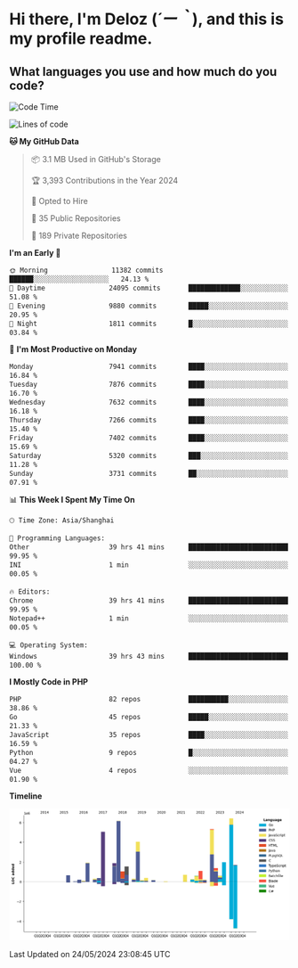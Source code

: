 # **Hi there, I'm Deloz (*´ー｀*), and this is my profile readme.**

## **What languages you use and how much do you code?**

<!--START_SECTION:waka-->
![Code Time](http://img.shields.io/badge/Code%20Time-4%2C052%20hrs-blue)

![Lines of code](https://img.shields.io/badge/From%20Hello%20World%20I%27ve%20Written-44.7%20million%20lines%20of%20code-blue)

**🐱 My GitHub Data** 

> 📦 3.1 MB Used in GitHub's Storage 
 > 
> 🏆 3,393 Contributions in the Year 2024
 > 
> 💼 Opted to Hire
 > 
> 📜 35 Public Repositories 
 > 
> 🔑 189 Private Repositories 
 > 
**I'm an Early 🐤** 

```text
🌞 Morning                11382 commits       ██████░░░░░░░░░░░░░░░░░░░   24.13 % 
🌆 Daytime                24095 commits       █████████████░░░░░░░░░░░░   51.08 % 
🌃 Evening                9880 commits        █████░░░░░░░░░░░░░░░░░░░░   20.95 % 
🌙 Night                  1811 commits        █░░░░░░░░░░░░░░░░░░░░░░░░   03.84 % 
```
📅 **I'm Most Productive on Monday** 

```text
Monday                   7941 commits        ████░░░░░░░░░░░░░░░░░░░░░   16.84 % 
Tuesday                  7876 commits        ████░░░░░░░░░░░░░░░░░░░░░   16.70 % 
Wednesday                7632 commits        ████░░░░░░░░░░░░░░░░░░░░░   16.18 % 
Thursday                 7266 commits        ████░░░░░░░░░░░░░░░░░░░░░   15.40 % 
Friday                   7402 commits        ████░░░░░░░░░░░░░░░░░░░░░   15.69 % 
Saturday                 5320 commits        ███░░░░░░░░░░░░░░░░░░░░░░   11.28 % 
Sunday                   3731 commits        ██░░░░░░░░░░░░░░░░░░░░░░░   07.91 % 
```


📊 **This Week I Spent My Time On** 

```text
🕑︎ Time Zone: Asia/Shanghai

💬 Programming Languages: 
Other                    39 hrs 41 mins      █████████████████████████   99.95 % 
INI                      1 min               ░░░░░░░░░░░░░░░░░░░░░░░░░   00.05 % 

🔥 Editors: 
Chrome                   39 hrs 41 mins      █████████████████████████   99.95 % 
Notepad++                1 min               ░░░░░░░░░░░░░░░░░░░░░░░░░   00.05 % 

💻 Operating System: 
Windows                  39 hrs 43 mins      █████████████████████████   100.00 % 
```

**I Mostly Code in PHP** 

```text
PHP                      82 repos            ██████████░░░░░░░░░░░░░░░   38.86 % 
Go                       45 repos            █████░░░░░░░░░░░░░░░░░░░░   21.33 % 
JavaScript               35 repos            ████░░░░░░░░░░░░░░░░░░░░░   16.59 % 
Python                   9 repos             █░░░░░░░░░░░░░░░░░░░░░░░░   04.27 % 
Vue                      4 repos             ░░░░░░░░░░░░░░░░░░░░░░░░░   01.90 % 
```



**Timeline**

![Lines of Code chart](https://raw.githubusercontent.com/deloz/deloz/main/assets/bar_graph.png)


 Last Updated on 24/05/2024 23:08:45 UTC
<!--END_SECTION:waka-->
